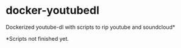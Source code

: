 docker-youtubedl
================
Dockerized youtube-dl with scripts to rip youtube and soundcloud*

*Scripts not finished yet.
